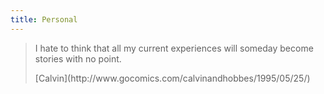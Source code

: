 ```yaml
---
title: Personal
---
```


> I hate to think that all my current experiences will someday become stories with no point.
>
> <footer>[Calvin](http://www.gocomics.com/calvinandhobbes/1995/05/25/)</footer>
